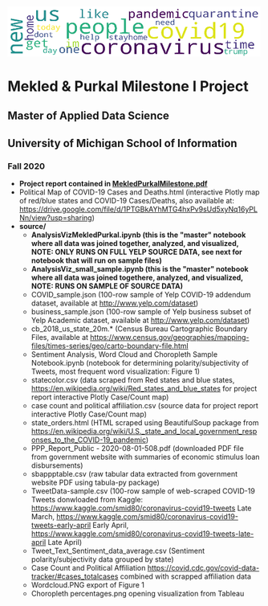 ![Image of Most Frequent Words](https://github.com/UMSItony/MilestoneMekledPurkal/blob/master/source/wordcloud.PNG?raw=true)
# Mekled & Purkal Milestone I Project
## Master of Applied Data Science
## University of Michigan School of Information
### Fall 2020

- **Project report contained in [MekledPurkalMilestone.pdf](/source/MekledPurkalMilestone.pdf)**
- Political Map of COVID-19 Cases and Deaths.html (interactive Plotly map of red/blue states and COVID-19 Cases/Deaths, also available at: https://drive.google.com/file/d/1PTGBkAYhMTG4hxPv9sUd5xyNq16yPLNn/view?usp=sharing)
- **source/**
  - **AnalysisVizMekledPurkal.ipynb (this is the "master" notebook where all data was joined together, analyzed, and visualized, NOTE: ONLY RUNS ON FULL YELP SOURCE DATA, see next for notebook that will run on sample files)**
  - **AnalysisViz_small_sample.ipynb (this is the "master" notebook where all data was joined togethere, analyzed, and visualized, NOTE: RUNS ON SAMPLE OF SOURCE DATA)**
  - COVID_sample.json (100-row sample of Yelp COVID-19 addendum dataset, available at http://www.yelp.com/dataset)
  - business_sample.json (100-row sample of Yelp business subset of Yelp Academic dataset, available at http://www.yelp.com/dataset)
  - cb_2018_us_state_20m.* (Census Bureau Cartographic Boundary Files, available at https://www.census.gov/geographies/mapping-files/times-series/geo/carto-boundary-file.html
  - Sentiment Analysis, Word Cloud and Choropleth Sample Notebook.ipynb (notebook for determining polarity/subjectivity of Tweets, most frequent word visualization: Figure 1)
  - statecolor.csv (data scraped from Red states and blue states, https://en.wikipedia.org/wiki/Red_states_and_blue_states for project report interactive Plotly Case/Count map)
  - case count and political affiliation.csv (source data for project report interactive Plotly Case/Count map)
  - state_orders.html (HTML scraped using BeautifulSoup package from https://en.wikipedia.org/wiki/U.S._state_and_local_government_responses_to_the_COVID-19_pandemic)
  - PPP_Report_Public - 2020-08-01-508.pdf (downloaded PDF file from government website with summaries of economic stimulus loan disbursements)
  - sbappptable.csv (raw tabular data extracted from government website PDF using tabula-py package)
  - TweetData-sample.csv (100-row sample of web-scraped COVID-19 Tweets donwloaded from Kaggle: https://www.kaggle.com/smid80/coronavirus-covid19-tweets Late March, https://www.kaggle.com/smid80/coronavirus-covid19-tweets-early-april Early April, https://www.kaggle.com/smid80/coronavirus-covid19-tweets-late-april Late April)
  - Tweet_Text_Sentiment_data_average.csv (Sentiment polarity/subjectivity data grouped by state)
  - Case Count and Political Affiliation https://covid.cdc.gov/covid-data-tracker/#cases_totalcases combined with scrapped affiliation data
  - Wordcloud.PNG export of Figure 1
  - Choropleth percentages.png opening visualization from Tableau

